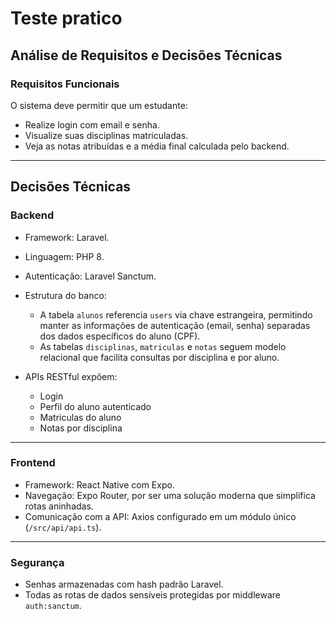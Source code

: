 # Teste pratico

## Análise de Requisitos e Decisões Técnicas

### Requisitos Funcionais

O sistema deve permitir que um estudante:

* Realize login com email e senha.
* Visualize suas disciplinas matriculadas.
* Veja as notas atribuídas e a média final calculada pelo backend.

---

## Decisões Técnicas

### Backend

* Framework: Laravel.
* Linguagem: PHP 8.
* Autenticação: Laravel Sanctum.
* Estrutura do banco:
  * A tabela `alunos` referencia `users` via chave estrangeira, permitindo manter as informações de autenticação (email, senha) separadas dos dados específicos do aluno (CPF).
  * As tabelas `disciplinas`, `matriculas` e `notas` seguem modelo relacional que facilita consultas por disciplina e por aluno.

* APIs RESTful expõem:

  * Login
  * Perfil do aluno autenticado
  * Matriculas do aluno
  * Notas por disciplina

---

### Frontend

* Framework: React Native com Expo.
* Navegação: Expo Router, por ser uma solução moderna que simplifica rotas aninhadas.
* Comunicação com a API: Axios configurado em um módulo único (`/src/api/api.ts`).

---

### Segurança

* Senhas armazenadas com hash padrão Laravel.
* Todas as rotas de dados sensíveis protegidas por middleware `auth:sanctum`.
